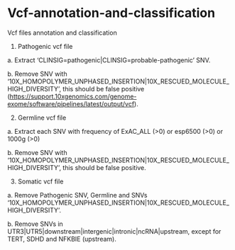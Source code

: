 # Vcf-annotation-and-classification
Vcf files annotation and classification 

1.	Pathogenic vcf file

   a.	Extract ‘CLINSIG=pathogenic|CLINSIG=probable-pathogenic’ SNV.

   b.	Remove SNV with ‘10X_HOMOPOLYMER_UNPHASED_INSERTION|10X_RESCUED_MOLECULE_HIGH_DIVERSITY’, this should be false positive (https://support.10xgenomics.com/genome-exome/software/pipelines/latest/output/vcf).

2.	Germline vcf file

   a.	Extract each SNV with frequency of ExAC_ALL (>0) or esp6500 (>0) or 1000g (>0)

   b.	Remove  SNV with ‘10X_HOMOPOLYMER_UNPHASED_INSERTION|10X_RESCUED_MOLECULE_HIGH_DIVERSITY’, this should be false positive.

3.	Somatic vcf file 

   a.	Remove Pathogenic SNV, Germline and SNVs ‘10X_HOMOPOLYMER_UNPHASED_INSERTION|10X_RESCUED_MOLECULE_HIGH_DIVERSITY’. 

   b.	Remove SNVs in UTR3|UTR5|downstream|intergenic|intronic|ncRNA|upstream, except for TERT, SDHD and NFKBIE (upstream). 
